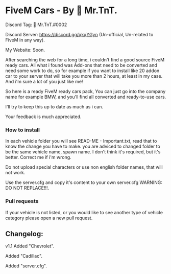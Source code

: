# FiveM Cars - By 👑 Mr.TnT.

Discord Tag: 👑 Mr.TnT.#0002

Discord Server: https://discord.gg/qkqYGyn (Un-official, Un-related to FiveM in any way).

My Website: Soon.
 
After searching the web for a long time, i couldn't find a good source FiveM ready cars. All what i found was Add-ons that need to be converted  and need some work to do, so for example if you want to install like 20 addon car to your server that will take you more than 2 hours, at least  in my case. And i'm sure a lot of you just like me!
 
So here is a ready FiveM ready cars pack, You can just go into the company name for example BMW, and you'll find all converted and ready-to-use   cars.
 
I'll try to keep this up to date as much as i can.
 
Your feedback is much appreciated.

### How to install

In each vehicle folder you will see READ-ME - Important.txt, read that to know the change you have to make.
you are adviced to changed folder to be the same vehicle name, spawn name. I don't think it's required, but it's better. Correct me if i'm wrong.

Do not upload special characters or use non english folder names, that will not work.

Use the server.cfg and copy it's content to your own server.cfg WARNING: DO NOT REPLACE!!!.

### Pull requests
If your vehicle is not listed, or you would like to see another type of vehicle category please open a new pull request.

## Changelog:
v1.1
Added "Chevrolet".

Added "Cadillac".

Added "server.cfg".

